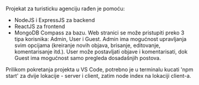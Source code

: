 Projekat za turisticku agenciju rađen je pomoću:
- NodeJS i ExpressJS za backend
- ReactJS za frontend
- MongoDB Compass za bazu.
Web stranici se može pristupiti preko 3 tipa korisnika: Admin, User i Guest.
Admin ima mogućnost upravljanja svim opcijama (kreiranje novih objava, brisanje, editovanje, komentarisanje itd.). User može postavljati objave i komentarisati, dok Guest ima mogućnost samo pregleda dosadašnjih postova.

Prilikom pokretanja projekta u VS Code, potrebno je u terminalu kucati 'npm start' za dvije lokacije - server i client, zatim node index na lokaciji client-a.
